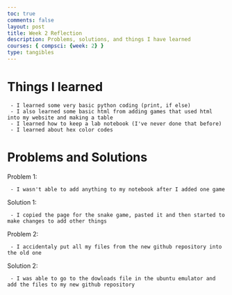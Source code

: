 ```yaml
---
toc: true
comments: false
layout: post
title: Week 2 Reflection
description: Problems, solutions, and things I have learned
courses: { compsci: {week: 2} }
type: tangibles
---
```


# Things I learned

     - I learned some very basic python coding (print, if else)
     - I also learned some basic html from adding games that used html into my website and making a table
     - I learned how to keep a lab notebook (I've never done that before)
     - I learned about hex color codes

# Problems and Solutions
Problem 1:

     - I wasn't able to add anything to my notebook after I added one game

Solution 1:

     - I copied the page for the snake game, pasted it and then started to make changes to add other things

Problem 2:

     - I accidentaly put all my files from the new github repository into the old one

Solution 2:

     - I was able to go to the dowloads file in the ubuntu emulator and add the files to my new github repository